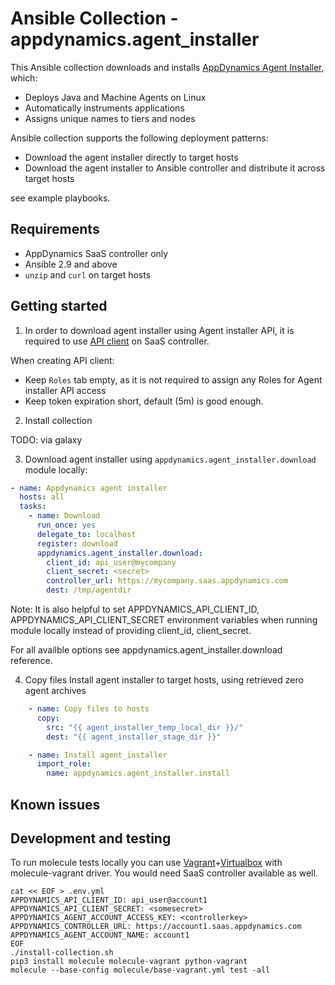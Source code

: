 # Ansible Collection - appdynamics.agent_installer

This Ansible collection downloads and installs [AppDynamics Agent Installer](https://docs.appdynamics.com/latest/en/application-monitoring/install-app-server-agents/agent-installer), which:

- Deploys Java and Machine Agents on Linux
- Automatically instruments applications
- Assigns unique names to tiers and nodes

Ansible collection supports the following deployment patterns:

- Download the agent installer directly to target hosts
- Download the agent installer to Ansible controller and distribute it across target hosts

see example playbooks.

## Requirements

- AppDynamics SaaS controller only
- Ansible 2.9 and above
- `unzip` and `curl` on target hosts

## Getting started

1. In order to download agent installer using Agent installer API, it is required to use [API client](https://docs.appdynamics.com/latest/en/extend-appdynamics/appdynamics-apis/api-clients#APIClients-Create_API_ClientCreatingAPIClients) on SaaS controller.

When creating API client:

- Keep `Roles` tab empty, as it is not required to assign any Roles for Agent installer API access
- Keep token expiration short, default (5m) is good enough.

2. Install collection

TODO: via galaxy

3. Download agent installer using `appdynamics.agent_installer.download` module locally:

```yaml
- name: Appdynamics agent installer
  hosts: all
  tasks:
    - name: Download
      run_once: yes
      delegate_to: localhost
      register: download
      appdynamics.agent_installer.download:
        client_id: api_user@mycompany
        client_secret: <secret>
        controller_url: https://mycompany.saas.appdynamics.com
        dest: /tmp/agentdir
```

Note: It is also helpful to set APPDYNAMICS_API_CLIENT_ID, APPDYNAMICS_API_CLIENT_SECRET environment variables when running module locally instead of providing client_id, client_secret.

For all availble options see appdynamics.agent_installer.download reference.

4. Copy files Install agent installer to target hosts, using retrieved zero agent archives

```yaml
    - name: Copy files to hosts
      copy:
        src: "{{ agent_installer_temp_local_dir }}/"
        dest: "{{ agent_installer_stage_dir }}"

    - name: Install agent_installer
      import_role:
        name: appdynamics.agent_installer.install
```

## Known issues

## Development and testing

To run molecule tests locally you can use [Vagrant](https://www.vagrantup.com/)+[Virtualbox](https://www.virtualbox.org/wiki/Downloads) with molecule-vagrant driver. You would need SaaS controller available as well.

```shell
cat << EOF > .env.yml
APPDYNAMICS_API_CLIENT_ID: api_user@account1
APPDYNAMICS_API_CLIENT_SECRET: <somesecret>
APPDYNAMICS_AGENT_ACCOUNT_ACCESS_KEY: <controllerkey>
APPDYNAMICS_CONTROLLER_URL: https://account1.saas.appdynamics.com
APPDYNAMICS_AGENT_ACCOUNT_NAME: account1
EOF
./install-collection.sh
pip3 install molecule molecule-vagrant python-vagrant
molecule --base-config molecule/base-vagrant.yml test -all
```
